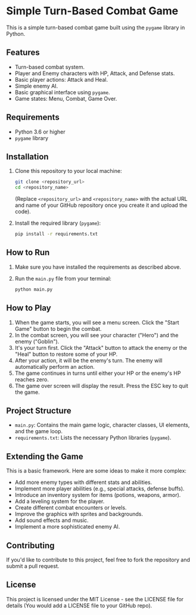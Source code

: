 # Simple Turn-Based Combat Game

This is a simple turn-based combat game built using the `pygame` library in Python.

## Features

* Turn-based combat system.
* Player and Enemy characters with HP, Attack, and Defense stats.
* Basic player actions: Attack and Heal.
* Simple enemy AI.
* Basic graphical interface using `pygame`.
* Game states: Menu, Combat, Game Over.

## Requirements

* Python 3.6 or higher
* `pygame` library

## Installation

1.  Clone this repository to your local machine:

    ```bash
    git clone <repository_url>
    cd <repository_name>
    ```

    (Replace `<repository_url>` and `<repository_name>` with the actual URL and name of your GitHub repository once you create it and upload the code).

2.  Install the required library (`pygame`):

    ```bash
    pip install -r requirements.txt
    ```

## How to Run

1.  Make sure you have installed the requirements as described above.
2.  Run the `main.py` file from your terminal:

    ```bash
    python main.py
    ```

## How to Play

1.  When the game starts, you will see a menu screen. Click the "Start Game" button to begin the combat.
2.  In the combat screen, you will see your character ("Hero") and the enemy ("Goblin").
3.  It's your turn first. Click the "Attack" button to attack the enemy or the "Heal" button to restore some of your HP.
4.  After your action, it will be the enemy's turn. The enemy will automatically perform an action.
5.  The game continues in turns until either your HP or the enemy's HP reaches zero.
6.  The game over screen will display the result. Press the ESC key to quit the game.

## Project Structure

* `main.py`: Contains the main game logic, character classes, UI elements, and the game loop.
* `requirements.txt`: Lists the necessary Python libraries (`pygame`).

## Extending the Game

This is a basic framework. Here are some ideas to make it more complex:

* Add more enemy types with different stats and abilities.
* Implement more player abilities (e.g., special attacks, defense buffs).
* Introduce an inventory system for items (potions, weapons, armor).
* Add a leveling system for the player.
* Create different combat encounters or levels.
* Improve the graphics with sprites and backgrounds.
* Add sound effects and music.
* Implement a more sophisticated enemy AI.

## Contributing

If you'd like to contribute to this project, feel free to fork the repository and submit a pull request.

## License

This project is licensed under the MIT License - see the LICENSE file for details (You would add a LICENSE file to your GitHub repo).
